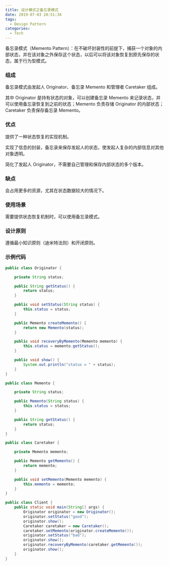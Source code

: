 ```yaml
---
title: 设计模式之备忘录模式
date: 2019-07-03 20:51:34
tags:
  - Design Pattern
categories:
  - Tech
---
```


备忘录模式（Memento Pattern）：在不破坏封装性的前提下，捕获一个对象的内部状态，并在该对象之外保存这个状态，以后可以将该对象恢复到原先保存的状态，属于行为型模式。



<!-- more -->




### 组成

备忘录模式由发起人 Originator、备忘录 Memento 和管理者 Caretaker 组成。

其中 Originator 是持有状态的对象，可以创建备忘录 Memento 来记录状态，并可以使用备忘录恢复到之前的状态；Memento 负责存储 Originator 的内部状态；Caretaker 负责保存备忘录 Memento。



### 优点

提供了一种状态恢复的实现机制。

实现了信息的封装，备忘录来保存发起人的状态，使发起人复杂的内部信息对其他对象透明。

简化了发起人 Originator，不需要自己管理和保存内部状态的多个版本。



### 缺点

会占用更多的资源，尤其在状态数据较大的情况下。



### 使用场景

需要提供状态恢复机制时，可以使用备忘录模式。



### 设计原则

遵循最小知识原则（迪米特法则）和开闭原则。



### 示例代码

```java
public class Originator {

    private String status;

    public String getStatus() {
        return status;
    }

    public void setStatus(String status) {
        this.status = status;
    }

    public Memento createMemento() {
        return new Memento(status);
    }

    public void recoveryByMemento(Memento memento) {
        this.status = memento.getStatus();
    }

    public void show() {
        System.out.println("status = " + status);
    }
}

public class Memento {

    private String status;

    public Memento(String status) {
        this.status = status;
    }

    public String getStatus() {
        return status;
    }
}

public class Caretaker {

    private Memento memento;

    public Memento getMemento() {
        return memento;
    }

    public void setMemento(Memento memento) {
        this.memento = memento;
    }
}

public class Client {
    public static void main(String[] args) {
        Originator originator = new Originator();
        originator.setStatus("good");
        originator.show();
        Caretaker caretaker = new Caretaker();
        caretaker.setMemento(originator.createMemento());
        originator.setStatus("bad");
        originator.show();
        originator.recoveryByMemento(caretaker.getMemento());
        originator.show();
    }
}
```

